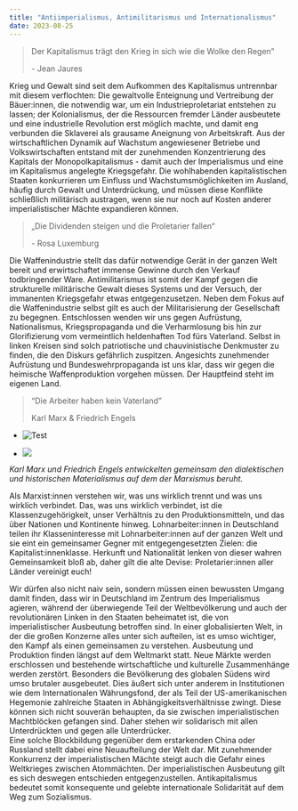 ```yaml
---
title: "Antiimperialismus, Antimilitarismus und Internationalismus"
date: 2023-08-25
---
```


  

> Der Kapitalismus trägt den Krieg in sich wie die Wolke den Regen”
> 
> \- Jean Jaures

Krieg und Gewalt sind seit dem Aufkommen des Kapitalismus untrennbar mit diesem verflochten: Die gewaltvolle Enteignung und Vertreibung der Bäuer:innen, die notwendig war, um ein Industrieproletariat entstehen zu lassen; der Kolonialismus, der die Ressourcen fremder Länder ausbeutete und eine industrielle Revolution erst möglich machte, und damit eng verbunden die Sklaverei als grausame Aneignung von Arbeitskraft. Aus der wirtschaftlichen Dynamik auf Wachstum angewiesener Betriebe und Volkswirtschaften entstand mit der zunehmenden Konzentrierung des Kapitals der Monopolkapitalismus - damit auch der Imperialismus und eine im Kapitalismus angelegte Kriegsgefahr. Die wohlhabenden kapitalistischen Staaten konkurrieren um Einfluss und Wachstumsmöglichkeiten im Ausland, häufig durch Gewalt und Unterdrückung, und müssen diese Konflikte schließlich militärisch austragen, wenn sie nur noch auf Kosten anderer imperialistischer Mächte expandieren können.  
  

> „Die Dividenden steigen und die Proletarier fallen“
> 
> \- Rosa Luxemburg

  
Die Waffenindustrie stellt das dafür notwendige Gerät in der ganzen Welt bereit und erwirtschaftet immense Gewinne durch den Verkauf todbringender Ware. Antimilitarismus ist somit der Kampf gegen die strukturelle militärische Gewalt dieses Systems und der Versuch, der immanenten Kriegsgefahr etwas entgegenzusetzen. Neben dem Fokus auf die Waffenindustrie selbst gilt es auch der Militarisierung der Gesellschaft zu begegnen. Entschlossen wenden wir uns gegen Aufrüstung, Nationalismus, Kriegspropaganda und die Verharmlosung bis hin zur Glorifizierung vom vermeintlich heldenhaften Tod fürs Vaterland. Selbst in linken Kreisen sind solch patriotische und chauvinistische Denkmuster zu finden, die den Diskurs gefährlich zuspitzen. Angesichts zunehmender Aufrüstung und Bundeswehrpropaganda ist uns klar, dass wir gegen die heimische Waffenproduktion vorgehen müssen. Der Hauptfeind steht im eigenen Land.

> “Die Arbeiter haben kein Vaterland”
> 
> Karl Marx & Friedrich Engels

- ![Test](assets/images/Karl_Marx-816x1024.png)
    
- ![](assets/images/Friedrich_Engels_old-788x1024.jpeg)
    

_Karl Marx und Friedrich Engels entwickelten gemeinsam den dialektischen und historischen Materialismus auf dem der Marxismus beruht._

  
Als Marxist:innen verstehen wir, was uns wirklich trennt und was uns wirklich verbindet. Das, was uns wirklich verbindet, ist die Klassenzugehörigkeit, unser Verhältnis zu den Produktionsmitteln, und das über Nationen und Kontinente hinweg. Lohnarbeiter:innen in Deutschland teilen ihr Klasseninteresse mit Lohnarbeiter:innen auf der ganzen Welt und sie eint ein gemeinsamer Gegner mit entgegengesetzten Zielen: die Kapitalist:innenklasse. Herkunft und Nationalität lenken von dieser wahren Gemeinsamkeit bloß ab, daher gilt die alte Devise: Proletarier:innen aller Länder vereinigt euch!

Wir dürfen also nicht naiv sein, sondern müssen einen bewussten Umgang damit finden, dass wir in Deutschland im Zentrum des Imperialismus agieren, während der überwiegende Teil der Weltbevölkerung und auch der revolutionären Linken in den Staaten beheimatet ist, die von imperialistischer Ausbeutung betroffen sind. In einer globalisierten Welt, in der die großen Konzerne alles unter sich aufteilen, ist es umso wichtiger, den Kampf als einen gemeinsamen zu verstehen. Ausbeutung und Produktion finden längst auf dem Weltmarkt statt. Neue Märkte werden erschlossen und bestehende wirtschaftliche und kulturelle Zusammenhänge werden zerstört. Besonders die Bevölkerung des globalen Südens wird umso brutaler ausgebeutet. Dies äußert sich unter anderem in Institutionen wie dem Internationalen Währungsfond, der als Teil der US-amerikanischen Hegemonie zahlreiche Staaten in Abhängigkeitsverhältnisse zwingt. Diese können sich nicht souverän behaupten, da sie zwischen imperialistischen Machtblöcken gefangen sind. Daher stehen wir solidarisch mit allen Unterdrückten und gegen alle Unterdrücker.  
Eine solche Blockbildung gegenüber dem erstarkenden China oder Russland stellt dabei eine Neuaufteilung der Welt dar. Mit zunehmender Konkurrenz der imperialistischen Mächte steigt auch die Gefahr eines Weltkrieges zwischen Atommächten. Der imperialistischen Ausbeutung gilt es sich deswegen entschieden entgegenzustellen. Antikapitalismus bedeutet somit konsequente und gelebte internationale Solidarität auf dem Weg zum Sozialismus.
